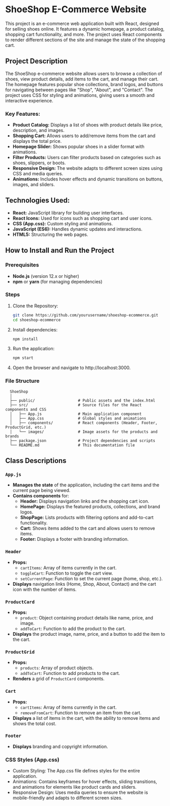 # ShoeShop E-Commerce Website

This project is an e-commerce web application built with React, designed for selling shoes online. It features a dynamic homepage, a product catalog, shopping cart functionality, and more. The project uses React components to render different sections of the site and manage the state of the shopping cart.

## Project Description
The ShoeShop e-commerce website allows users to browse a collection of shoes, view product details, add items to the cart, and manage their cart. The homepage features popular shoe collections, brand logos, and buttons for navigating between pages like "Shop", "About", and "Contact". The project uses CSS for styling and animations, giving users a smooth and interactive experience.

### Key Features:
- **Product Catalog:** Displays a list of shoes with product details like price, description, and images.
- **Shopping Cart:** Allows users to add/remove items from the cart and displays the total price.
- **Homepage Slider:** Shows popular shoes in a slider format with animations.
- **Filter Products:** Users can filter products based on categories such as shoes, slippers, or boots.
- **Responsive Design:** The website adapts to different screen sizes using CSS and media queries.
- **Animations:** Includes hover effects and dynamic transitions on buttons, images, and sliders.

## Technologies Used:
- **React:** JavaScript library for building user interfaces.
- **React Icons:** Used for icons such as shopping cart and user icons.
- **CSS (App.css):** Custom styling and animations.
- **JavaScript (ES6):** Handles dynamic updates and interactions.
- **HTML5:** Structuring the web pages.

## How to Install and Run the Project

### Prerequisites
- **Node.js** (version 12.x or higher)
- **npm** or **yarn** (for managing dependencies)

### Steps
1. Clone the Repository:
   ```bash
   git clone https://github.com/yourusername/shoeshop-ecommerce.git
   cd shoeshop-ecommerce

2. Install dependencies:
   ```bash
   npm install

3. Run the application:
   ```bash
   npm start

4. Open the browser and navigate to http://localhost:3000.

### File Structure
      
      ShoeShop
      │
      ├── public/                   # Public assets and the index.html
      ├── src/                      # Source files for the React components and CSS
      │   ├── App.js                # Main application component
      │   ├── App.css               # Global styles and animations
      │   ├── components/           # React components (Header, Footer, ProductGrid, etc.)
      │   └── images/               # Image assets for the products and brands
      ├── package.json              # Project dependencies and scripts
      └── README.md                 # This documentation file

## Class Descriptions

### `App.js`
- **Manages the state** of the application, including the cart items and the current page being viewed.
- **Contains components** for:
  - **Header:** Displays navigation links and the shopping cart icon.
  - **HomePage:** Displays the featured products, collections, and brand logos.
  - **ShopPage:** Lists products with filtering options and add-to-cart functionality.
  - **Cart:** Shows items added to the cart and allows users to remove items.
  - **Footer:** Displays a footer with branding information.

### `Header`
- **Props:**
  - `cartItems`: Array of items currently in the cart.
  - `toggleCart`: Function to toggle the cart view.
  - `setCurrentPage`: Function to set the current page (home, shop, etc.).
- **Displays** navigation links (Home, Shop, About, Contact) and the cart icon with the number of items.

### `ProductCard`
- **Props:**
  - `product`: Object containing product details like name, price, and image.
  - `addToCart`: Function to add the product to the cart.
- **Displays** the product image, name, price, and a button to add the item to the cart.

### `ProductGrid`
- **Props:**
  - `products`: Array of product objects.
  - `addToCart`: Function to add products to the cart.
- **Renders** a grid of `ProductCard` components.

### `Cart`
- **Props:**
  - `cartItems`: Array of items currently in the cart.
  - `removeFromCart`: Function to remove an item from the cart.
- **Displays** a list of items in the cart, with the ability to remove items and shows the total cost.

### `Footer`
- **Displays** branding and copyright information.

### CSS Styles (App.css)
- Custom Styling: The App.css file defines styles for the entire application.
- Animations: Contains keyframes for hover effects, sliding transitions, and animations for elements like product cards and sliders.
- Responsive Design: Uses media queries to ensure the website is mobile-friendly and adapts to different screen sizes.


